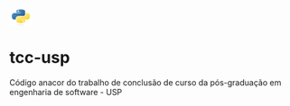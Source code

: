 <img align="center" alt="python" height="30" width="40" src="https://raw.githubusercontent.com/izumin5210/emojipack-for-devicon/master/png/python.png">
 
# tcc-usp
 Código anacor do trabalho de conclusão de curso da pós-graduação em engenharia de software - USP
